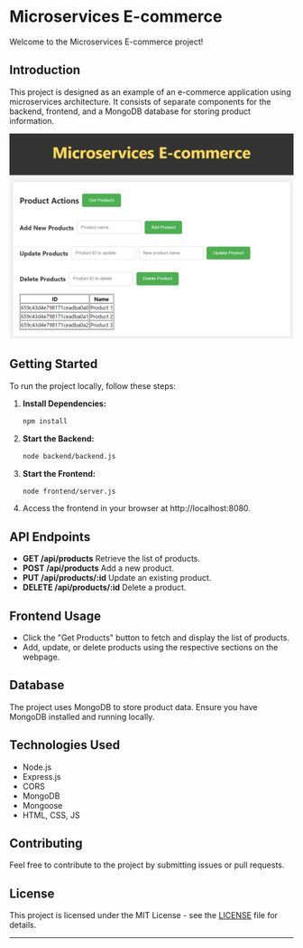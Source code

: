 # Microservices E-commerce

Welcome to the Microservices E-commerce project!

## Introduction

This project is designed as an example of an e-commerce application using microservices architecture. It consists of separate components for the backend, frontend, and a MongoDB database for storing product information.

<img src="./img/frontpage-yellow.png">

## Getting Started

To run the project locally, follow these steps:

1. **Install Dependencies:**
   ```bash
   npm install
   ```
2. **Start the Backend:**

   ```bash
   node backend/backend.js
   ```

3. **Start the Frontend:**

   ```bash
   node frontend/server.js
   ```

4. Access the frontend in your browser at http://localhost:8080.

## API Endpoints

- **GET /api/products** Retrieve the list of products.
- **POST /api/products** Add a new product.
- **PUT /api/products/:id** Update an existing product.
- **DELETE /api/products/:id** Delete a product.

## Frontend Usage

- Click the "Get Products" button to fetch and display the list of products.
- Add, update, or delete products using the respective sections on the webpage.

## Database

The project uses MongoDB to store product data. Ensure you have MongoDB installed and running locally.

## Technologies Used

- Node.js
- Express.js
- CORS
- MongoDB
- Mongoose
- HTML, CSS, JS

## Contributing

Feel free to contribute to the project by submitting issues or pull requests.

## License

This project is licensed under the MIT License - see the [LICENSE](./LICENSE) file for details.

---
